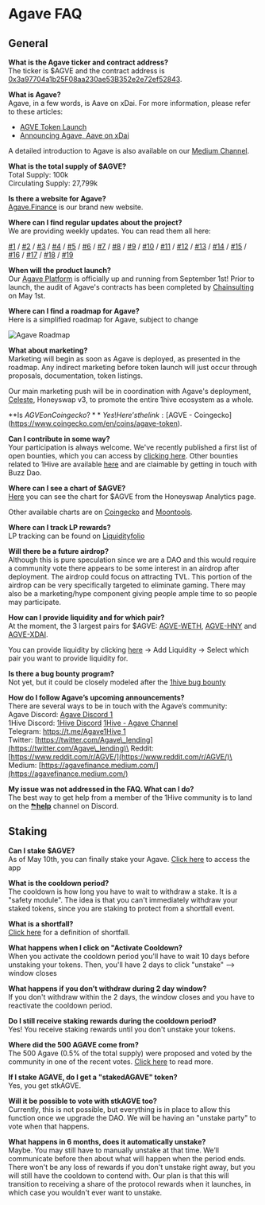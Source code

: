 # Agave FAQ

## General

**What is the Agave ticker and contract address?**\
The ticker is $AGVE and the contract address is [0x3a97704a1b25F08aa230ae53B352e2e72ef52843](https://blockscout.com/poa/xdai/address/0x3a97704a1b25F08aa230ae53B352e2e72ef52843/transactions).

**What is Agave?**\
Agave, in a few words, is Aave on xDai. For more information, please refer to these articles:

* [AGVE Token Launch](https://forum.1hive.org/t/ag-token-launch/2108)
* [Announcing Agave, Aave on xDai](https://forum.1hive.org/t/announcing-agaave-aave-on-xdai/1792)

A detailed introduction to Agave is also available on our [Medium Channel](https://agavefinance.medium.com/introduction-to-agave-7ea3d9b54f84).

**What is the total supply of $AGVE?**\
Total Supply: 100k\
Circulating Supply: 27,799k

**Is there a website for Agave?**\
[Agave.Finance](https://agave.finance/) is our brand new website.

**Where can I find regular updates about the project?**\
We are providing weekly updates. You can read them all here:

[#1](https://medium.com/agavefinance/agave-development-update-65a8e0baba83) / [#2](https://medium.com/agavefinance/agave-development-update-2-a8e92727483b) / [#3](https://medium.com/agavefinance/agave-development-update-week-of-april-17-2021-99f5b5fd2821) / [#4](https://medium.com/agavefinance/agave-development-update-4-3a0984d95983) / [#5](https://medium.com/agavefinance/agave-development-updates-5-1-8-may-2021-5ec91ca0b301) / [#6](https://medium.com/agavefinance/agave-development-updates-6-8-14-may-2021-524bea4ee5d8) / [#7](https://medium.com/agavefinance/agave-development-updates-7-9-21-may-2021-415932cd959e) / [#8](https://medium.com/agavefinance/agave-development-updates-8-21-28-may-2021-9e2bb95c3210) / [#9](https://medium.com/agavefinance/agave-development-update-9-28-may-04-june-2021-a87353f4ea9)  / [#10](https://medium.com/agavefinance/agave-development-update-10-04-11-june-2021-85788483443f) / [#11](https://medium.com/agavefinance/agave-development-update-11-11-18-june-2021-27672f402418) / [#12](https://medium.com/agavefinance/agave-development-update-12-19-25-june-2021-771fb2b6b026) / [#13](https://medium.com/agavefinance/agave-development-update-13-26-june-3-july-2021-b6cc74903a98) / [#14](https://medium.com/agavefinance/agave-development-update-14-04-10-july-2021-a8613fa8be0c) / [#15](https://medium.com/agavefinance/agave-development-update-15-11-17-july-2021-92ba84578e9d) / [#16](https://medium.com/agavefinance/agave-development-update-16-30th-july-6th-august-2021-78b778325dc3) / [#17](https://medium.com/agavefinance/agave-development-update-17-7th-13th-august-2021-1729c1f97721) / [#18](https://medium.com/agavefinance/agave-development-update-18-14th-20th-august-2021-610f22109b5e) / [#19](https://medium.com/agavefinance/agave-development-update-19-21th-27th-august-2021-f60b48e8d940)

**When will the product launch?**\
Our [Agave Platform](https://agave.finance/) is officially up and running from September 1st! Prior to launch, the audit of Agave's contracts has been completed by [Chainsulting](https://chainsulting.de/) on May 1st.

**Where can I find a roadmap for Agave?**\
Here is a simplified roadmap for Agave, subject to change

![Agave Roadmap](../.gitbook/assets/image0.png)

**What about marketing?**\
Marketing will begin as soon as Agave is deployed, as presented in the roadmap. Any indirect marketing before token launch will just occur through proposals, documentation, token listings.

Our main marketing push will be in coordination with Agave's deployment, [Celeste](https://1hive.gitbook.io/celeste/), Honeyswap v3, to promote the entire 1hive ecosystem as a whole.

**Is $AGVE on Coingecko?**\
Yes! Here’s the link: [$AGVE - Coingecko](https://www.coingecko.com/en/coins/agave-token).

**Can I contribute in some way?**\
Your participation is always welcome. We've recently published a first list of open bounties, which you can access by [clicking here](https://forum.1hive.org/t/agave-bounty-board-subject-to-changes/4038). Other bounties related to 1Hive are available [here](https://www.notion.so/3e13ef2a5d614a828b684640af2212b4?v=20b21ead637341faa87416b85202b584) and are claimable by getting in touch with Buzz Dao.

**Where can I see a chart of $AGVE?**\
[Here](https://info.honeyswap.org/token/0x3a97704a1b25f08aa230ae53b352e2e72ef52843) you can see the chart for $AGVE from the Honeyswap Analytics page.

Other available charts are on [Coingecko](https://www.coingecko.com/en/coins/agave-token) and [Moontools](https://app.moontools.io/pairs/honeyswap/0x0e3e9cceb13c9f8c6faf7a0f00f872d6291630de).

**Where can I track LP rewards?**\
LP tracking can be found on [Liquidityfolio](https://www.liquidityfolio.com/)

**Will there be a future airdrop?**\
Although this is pure speculation since we are a DAO and this would require a community vote there appears to be some interest in an airdrop after deployment. The airdrop could focus on attracting TVL. This portion of the airdrop can be very specifically targeted to eliminate gaming. There may also be a marketing/hype component giving people ample time to so people may participate.

**How can I provide liquidity and for which pair?**\
At the moment, the 3 largest pairs for $AGVE: [AGVE-WETH](https://info.honeyswap.org/pair/0xeba7cc57e6f745b8d5cab829e07346c65393d78e), [AGVE-HNY](https://info.honeyswap.org/pair/0x50a4867aee9cafd6ddc84de3ce59df027cb29084) and [AGVE-XDAI](https://info.honeyswap.org/pair/0x0e3e9cceb13c9f8c6faf7a0f00f872d6291630de).

You can provide liquidity by clicking [here](https://app.honeyswap.org/#/pool) → Add Liquidity → Select which pair you want to provide liquidity for.

**Is there a bug bounty program?**\
Not yet, but it could be closely modeled after the [1hive bug bounty](../developers/security/#bug-bounty)

**How do I follow Agave’s upcoming announcements?**\
There are several ways to be in touch with the Agave’s community:\
Agave Discord: [Agave Discord 1](https://discord.com/channels/816889381737725963/816889382850134027)\
1Hive Discord: [1Hive Discord](https://discord.com/invite/xTZjbRjc8t) [1Hive - Agave Channel](https://discord.com/channels/698287700834517064/813823983120023583)\
Telegram: [https://t.me/Agave1Hive 1](https://t.me/Agave1Hive)\
Twitter: [https://twitter.com/Agave\_lending](https://twitter.com/Agave\_lending)\
Reddit: [https://www.reddit.com/r/AGVE/](https://www.reddit.com/r/AGVE/)\
Medium: [https://agavefinance.medium.com/](https://agavefinance.medium.com/)

**My issue was not addressed in the FAQ. What can I do?**\
The best way to get help from a member of the 1Hive community is to land on the [⛈**help**](https://discord.gg/3AjG7XvRJZ) channel on Discord.

## Staking

**Can I stake $AGVE?**\
As of May 10th, you can finally stake your Agave. [Click here](https://app.agave.finance/#/stake) to access the app

**What is the cooldown period?**\
The cooldown is how long you have to wait to withdraw a stake. It is a "safety module". The idea is that you can't immediately withdraw your staked tokens, since you are staking to protect from a shortfall event.

**What is a shortfall?**\
[Click here](https://www.investopedia.com/terms/s/shortfall.asp) for a definition of shortfall.

**What happens when I click on "Activate Cooldown?**\
When you activate the cooldown period you'll have to wait 10 days before unstaking your tokens. Then, you'll have 2 days to click "unstake" --> window closes

**What happens if you don’t withdraw during 2 day window?**\
If you don't withdraw within the 2 days, the window closes and you have to reactivate the cooldown period.

**Do I still receive staking rewards during the cooldown period?**\
Yes! You receive staking rewards until you don't unstake your tokens.

**Where did the 500 AGAVE come from?**\
The 500 Agave (0.5% of the total supply) were proposed and voted by the community in one of the recent votes. [Click here](https://forum.1hive.org/t/agave-votes-apr-22/3489) to read more.

**If I stake AGAVE, do I get a "stakedAGAVE" token?**\
Yes, you get stkAGVE.

**Will it be possible to vote with stkAGVE too?**\
Currently, this is not possible, but everything is in place to allow this function once we upgrade the DAO. We will be having an "unstake party" to vote when that happens.

**What happens in 6 months, does it automatically unstake?**\
Maybe. You may still have to manually unstake at that time. We’ll communicate before then about what will happen when the period ends. There won't be any loss of rewards if you don't unstake right away, but you will still have the cooldown to contend with. Our plan is that this will transition to receiving a share of the protocol rewards when it launches, in which case you wouldn't ever want to unstake.
